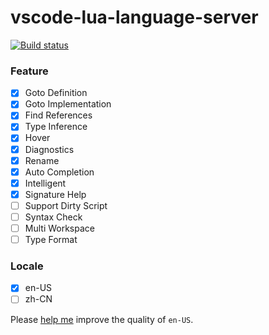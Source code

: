 # vscode-lua-language-server

[![Build status](https://ci.appveyor.com/api/projects/status/0tng1g72fssvu9rr/branch/master?svg=true)](https://ci.appveyor.com/project/sumneko/vscode-lua-language-server/branch/master)

### Feature

- [x] Goto Definition
- [x] Goto Implementation
- [x] Find References
- [x] Type Inference
- [x] Hover
- [x] Diagnostics
- [x] Rename
- [x] Auto Completion
- [x] Intelligent
- [x] Signature Help
- [ ] Support Dirty Script
- [ ] Syntax Check
- [ ] Multi Workspace
- [ ] Type Format

### Locale

- [x] en-US
- [ ] zh-CN

Please [help me][git] improve the quality of `en-US`.

[git]: https://github.com/sumneko/vscode-lua-language-server
